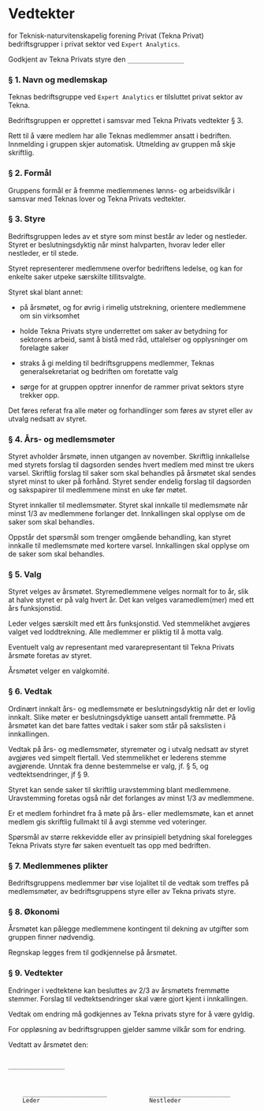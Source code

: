 # Vedtekter

for Teknisk-naturvitenskapelig forening Privat (Tekna Privat) bedriftsgrupper i privat sektor ved `Expert Analytics`.

Godkjent av Tekna Privats styre den ``________________``

### § 1. Navn og medlemskap

Teknas bedriftsgruppe ved `Expert Analytics` er tilsluttet privat sektor av Tekna.

Bedriftsgruppen er opprettet i samsvar med Tekna Privats vedtekter § 3.

Rett til å være medlem har alle Teknas medlemmer ansatt i bedriften. Innmelding i gruppen skjer automatisk. Utmelding av gruppen må skje skriftlig.

### § 2. Formål

Gruppens formål er å fremme medlemmenes lønns- og arbeidsvilkår i samsvar med Teknas lover og Tekna Privats vedtekter.

### § 3. Styre

Bedriftsgruppen ledes av et styre som minst består av leder og nestleder. Styret er beslutningsdyktig når minst halvparten, hvorav leder eller nestleder, er til stede.

Styret representerer medlemmene overfor bedriftens ledelse, og kan for enkelte saker utpeke særskilte tillitsvalgte.

Styret skal blant annet:

* på årsmøtet, og for øvrig i rimelig utstrekning, orientere medlemmene om sin virksomhet

* holde Tekna Privats styre underrettet om saker av betydning for sektorens arbeid, samt å bistå med råd, uttalelser og opplysninger om forelagte saker

* straks å gi melding til bedriftsgruppens medlemmer, Teknas generalsekretariat og bedriften om foretatte valg

* sørge for at gruppen opptrer innenfor de rammer privat sektors styre trekker opp.

Det føres referat fra alle møter og forhandlinger som føres av styret eller av utvalg nedsatt av styret.

### § 4. Års- og medlemsmøter

Styret avholder årsmøte, innen utgangen av november. Skriftlig innkallelse med styrets forslag til dagsorden sendes hvert medlem med minst tre ukers varsel. Skriftlig forslag til saker som skal behandles på årsmøtet skal sendes styret minst to uker på forhånd. Styret sender endelig forslag til dagsorden og sakspapirer til medlemmene minst en uke før møtet.

Styret innkaller til medlemsmøter. Styret skal innkalle til medlemsmøte når minst 1/3 av medlemmene forlanger det. Innkallingen skal opplyse om de saker som skal behandles.

Oppstår det spørsmål som trenger omgående behandling, kan styret innkalle til medlemsmøte med kortere varsel. Innkallingen skal opplyse om de saker som skal behandles.

### § 5. Valg

Styret velges av årsmøtet. Styremedlemmene velges normalt for to år, slik at halve styret er på valg hvert år. Det kan velges varamedlem(mer) med ett års funksjonstid.

Leder velges særskilt med ett års funksjonstid. Ved stemmelikhet avgjøres valget ved loddtrekning. Alle medlemmer er pliktig til å motta valg.

Eventuelt valg av representant med vararepresentant til Tekna Privats årsmøte foretas av styret.

Årsmøtet velger en valgkomité.

### § 6. Vedtak

Ordinært innkalt års- og medlemsmøte er beslutningsdyktig når det er lovlig innkalt. Slike møter er beslutningsdyktige uansett antall fremmøtte. På årsmøtet kan det bare fattes vedtak i saker som står på sakslisten i innkallingen.

Vedtak på års- og medlemsmøter, styremøter og i utvalg nedsatt av styret avgjøres ved simpelt flertall.  Ved stemmelikhet er lederens stemme avgjørende.  Unntak fra denne bestemmelse er valg, jf. § 5, og vedtektsendringer, jf § 9.

Styret kan sende saker til skriftlig uravstemming blant medlemmene.  Uravstemming foretas også når det forlanges av minst 1/3 av medlemmene.

Er et medlem forhindret fra å møte på års- eller medlemsmøte, kan et annet medlem gis skriftlig fullmakt til å avgi stemme ved voteringer.

Spørsmål av større rekkevidde eller av prinsipiell betydning skal forelegges Tekna Privats styre før saken eventuelt tas opp med bedriften.

### § 7. Medlemmenes plikter

Bedriftsgruppens medlemmer bør vise lojalitet til de vedtak som treffes på medlemsmøter, av bedriftsgruppens styre eller av Tekna privats styre.

### § 8. Økonomi

Årsmøtet kan pålegge medlemmene kontingent til dekning av utgifter som gruppen finner nødvendig.

Regnskap legges frem til godkjennelse på årsmøtet.

### § 9. Vedtekter

Endringer i vedtektene kan besluttes av 2/3 av årsmøtets fremmøtte stemmer. Forslag til vedtektsendringer skal være gjort kjent i innkallingen.

Vedtak om endring må godkjennes av Tekna privats styre for å være gyldig.

For oppløsning av bedriftsgruppen gjelder samme vilkår som for endring.


Vedtatt av årsmøtet den:
```

________________



    ________________________            _______________________
    Leder                               Nestleder
```
